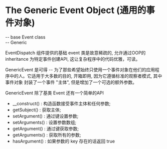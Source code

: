 # The Generic Event Object (通用的事件对象)

-- base Event class  
-- Generic  


EventDispatch 组件提供的基础 event 类是故意稀疏的, 允许通过OOP的 inheritance 为特定事件创建API, 这让复杂程序中的代码优雅，可读。

GenericEvent 是可得 -- 为了那些希望始终只使用一个事件对象在他们的应用程序中的人。它适用于大多数的目的, 开箱即用, 因为它遵循标准的观察者模式, 其中事件对象
封装了一个事件 "主体", 但是增加了一个可选的额外参数。

GenericEvent 除了基类 Event 还有一个简单的API

- __construct() : 构造函数接受事件主体和任何参数;
- getSubject() : 获取主体;
- setArgument() : 通过键设置参数;
- setArguments() : 设置参数数组;
- getArgument() : 通过键获取参数;
- getArguments() : 获取所有的参数;
- hasArgument() : 如果参数的 key 存在的话返回 true


